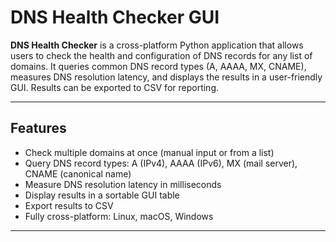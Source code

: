 # DNS Health Checker GUI

**DNS Health Checker** is a cross-platform Python application that allows users to check the health and configuration of DNS records for any list of domains. It queries common DNS record types (A, AAAA, MX, CNAME), measures DNS resolution latency, and displays the results in a user-friendly GUI. Results can be exported to CSV for reporting. 

---

## Features
- Check multiple domains at once (manual input or from a list)
- Query DNS record types: A (IPv4), AAAA (IPv6), MX (mail server), CNAME (canonical name)
- Measure DNS resolution latency in milliseconds
- Display results in a sortable GUI table
- Export results to CSV
- Fully cross-platform: Linux, macOS, Windows


---
